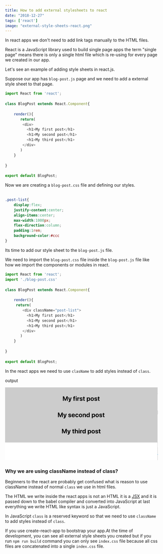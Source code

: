 ```yaml
---
title: How to add external stylesheets to react
date: "2018-12-27"
tags: ['react']
image: "external-style-sheets-react.png"
---
```


In react apps we don't need to add link tags manually to the HTML files.

React is a JavaScript library used to build single page apps the term "single page" means there is only a single html file which is re-using for every page we created in our app.

Let's see an example of adding style sheets in react.js.

Suppose our app has `blog-post.js` page and we need to add a external style sheet to that page.

```js:title=blog-post.js
import React from 'react';

class BlogPost extends React.Component{

    render(){
       return(
        <div>
          <h1>My first post</h1>
          <h1>My second post</h1>
          <h1>My third post</h1>
        </div>
       )
    }

}

export default BlogPost;
```

Now we are creating a `blog-post.css` file and defining our styles.

```css:title=blog-post.css

.post-list{
    display:flex;
    justify-content:center;
    align-items:center;
    max-width:1000px;
    flex-direction:column;
    padding:1rem;
    background-color:#ccc
}

```
Its time to add our style sheet to the `blog-post.js` file.

We need to import the `blog-post.css` file inside the `blog-post.js` file like how we import the components or modules in react.


```js:title=blog-post.js
import React from 'react';
import './blog-post.css'

class BlogPost extends React.Component{

    render(){
     return(
        <div className="post-list">
          <h1>My first post</h1>
          <h1>My second post</h1>
          <h1>My third post</h1>
        </div>
       )
    }

}

export default BlogPost;
```
In the react apps we need to use `clasName` to add styles instead of `class`.

output

![react external style sheet example](./react-external-style-sheet-example.png)

### Why we are using className instead of class?

Beginners to the react are probably get confused what is reason to use className instead of normal `class` we use in html files.

The HTML we write  inside the react apps is not an HTML it is a [JSX](/learn-react-jsx-detailed/) and it is passed down to the babel compiler and converted into JavaScript at last everything we write HTML like syntax is just a JavaScript.

In JavaScript `class` is a reserved keyword so that we need to use `className`  to add styles instead of `class`.


If you use create-react-app to bootstrap your app.At the time of development, you can see all external style sheets you created but if you run `npm run build` command you can only see `index.css` file because all css files are concatenated  into a single `index.css` file.